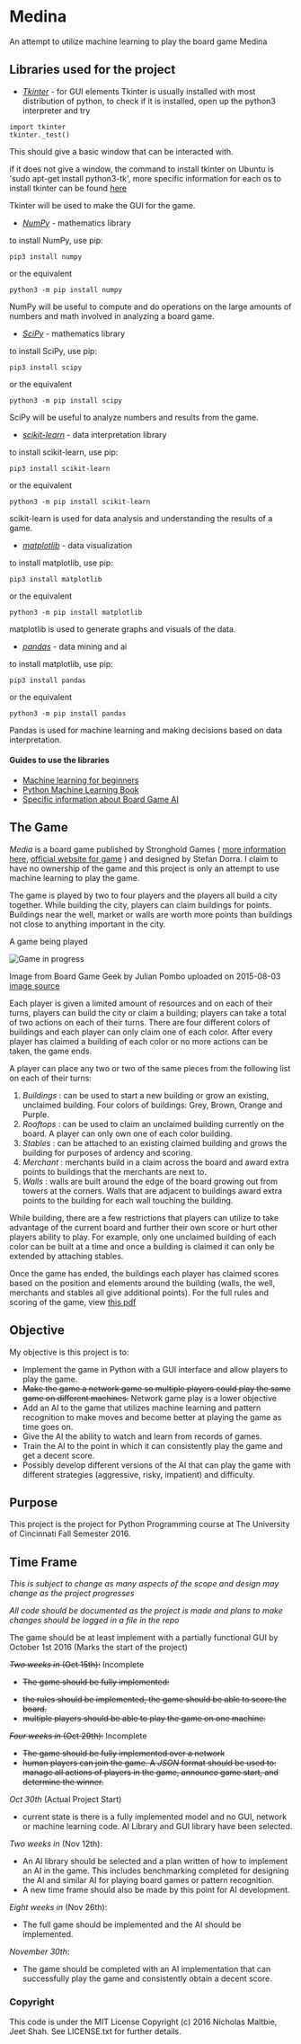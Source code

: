 # Medina #
An attempt to utilize machine learning to play the board game Medina

## Libraries used for the project ##

 * [_Tkinter_](https://wiki.python.org/moin/TkInter) - for GUI elements
  Tkinter is usually installed with most distribution of python, to check if it
  is installed, open up the python3 interpreter and try
  ~~~~
  import tkinter
  tkinter._test()
  ~~~~

  This should give a basic window that can be interacted with.

  if it does not give a window, the command to install tkinter on Ubuntu is
  'sudo apt-get install python3-tk', more specific information for each os to
  install tkinter can be found [here](http://www.tkdocs.com/tutorial/install.html)

  Tkinter will be used to make the GUI for the game.

 * [_NumPy_](http://www.numpy.org/) - mathematics library

  to install NumPy, use pip:
  ~~~~
  pip3 install numpy
  ~~~~
  or the equivalent
  ~~~~
  python3 -m pip install numpy
  ~~~~

  NumPy will be useful to compute and do operations on the large amounts of
  numbers and math involved in analyzing a board game.

 * [_SciPy_](https://www.scipy.org/) - mathematics library

  to install SciPy, use pip:
  ~~~~
  pip3 install scipy
  ~~~~
  or the equivalent
  ~~~~
  python3 -m pip install scipy
  ~~~~

  SciPy will be useful to analyze numbers and results from the game.

 * [_scikit-learn_](http://scikit-learn.org/stable/) - data interpretation  library

  to install scikit-learn, use pip:
  ~~~~
  pip3 install scikit-learn
  ~~~~
  or the equivalent
  ~~~~
  python3 -m pip install scikit-learn
  ~~~~

  scikit-learn is used for data analysis and understanding the results of a game.

 * [_matplotlib_](http://matplotlib.org/) - data visualization

  to install matplotlib, use pip:
  ~~~~
  pip3 install matplotlib
  ~~~~
  or the equivalent
  ~~~~
  python3 -m pip install matplotlib
  ~~~~

  matplotlib is used to generate graphs and visuals of the data.

 * [_pandas_](http://pandas.pydata.org/) - data mining and ai

  to install matplotlib, use pip:
  ~~~~
  pip3 install pandas
  ~~~~
  or the equivalent
  ~~~~
  python3 -m pip install pandas
  ~~~~

  Pandas is used for machine learning and making decisions based on data
  interpretation.

#### Guides to use the libraries ####

  * [Machine learning for beginners](https://www.dataquest.io/blog/machine-learning-python/)
  * [Python Machine Learning Book](https://github.com/rasbt/python-machine-learning-book/tree/master/code/ch01)
  * [Specific information about Board Game AI](https://pdfs.semanticscholar.org/0517/501ddea186aeb6c6de30b0c5c27e1e4f9d96.pdf)

## The Game ##
*Media* is a board game published by Stronghold Games (
[more information here](https://boardgamegeek.com/boardgame/167270/medina-second-edition),
[official website for game](https://strongholdgames.com/store/board-games/medina/) )
and designed by Stefan Dorra. I claim to have no ownership of the game and this
project is only an attempt to use machine learning to play the game.

The game is played by two to four players and the players all build a city
together. While building the city, players can claim buildings for points.
Buildings near the well, market or walls are worth more points than buildings
not close to anything important in the city.

A game being played

![Game in progress](https://cf.geekdo-images.com/images/pic2613390_md.jpg)

Image from Board Game Geek by Julian Pombo uploaded on 2015-08-03
[image source](https://boardgamegeek.com/image/2613390/medina-second-edition?size=medium)

Each player is given a limited amount of resources and on each of their turns,
players can build the city or claim a building; players can take a total of two
actions on each of their turns. There are four different colors of buildings and
each player can only claim one of each color. After every player has claimed a
building of each color or no more actions can be taken, the game ends.

A player can place any two or two of the same pieces from the following list on
each of their turns:

 1. _Buildings_ : can be used to start a new building or grow an existing,
unclaimed building. Four colors of buildings: Grey, Brown, Orange and Purple.
 2. _Rooftops_ : can be used to claim an unclaimed building currently on the
board. A player can only own one of each color building.
 3. _Stables_ : can be attached to an existing claimed building and grows the
building for purposes of ardency and scoring.
 4. _Merchant_ : merchants build in a claim across the board and award extra
points to buildings that the merchants are next to.
 5. _Walls_ : walls are built around the edge of the board growing out from
towers at the corners. Walls that are adjacent to buildings award extra points
to the building for each wall touching the building.

While building, there are a few restrictions that players can utilize to take
advantage of the current board and further their own score or hurt other players
ability to play. For example, only one unclaimed building of each color can be
built at a time and once a building is claimed it can only be extended by
attaching stables.

Once the game has ended, the buildings each player has claimed scores based on
the position and elements around the building (walls, the well, merchants and
stables all give additional points). For the full rules and scoring of the game,
view [this pdf](http://www.boardspace.net/medina/english/WGG_Medina_Rules_GB_Web.pdf)

## Objective ##
My objective is this project is to:
* Implement the game in Python with a GUI interface and allow players to play
the game.
* ~~Make the game a network game so multiple players could play the same game on
different machines.~~ Network game play is a lower objective
* Add an AI to the game that utilizes machine learning and pattern recognition
to make moves and become better at playing the game as time goes on.
* Give the AI the ability to watch and learn from records of games.
* Train the AI to the point in which it can consistently play the game and get
a decent score.
* Possibly develop different versions of the AI that can play the game with
different strategies (aggressive, risky, impatient) and difficulty.

## Purpose ##
This project is the project for Python Programming course at The University of
Cincinnati Fall Semester 2016.

## Time Frame ##
*This is subject to change as many aspects of the scope and design may change
as the project progresses*

*All code should be documented as the project is made and plans to make changes
should be logged in a file in the repo*

The game should be at least implement with a partially functional GUI by October
1st 2016 (Marks the start of the project)

~~_Two weeks in_ (Oct 15th):~~ Incomplete
- ~~The game should be fully implemented:~~
* ~~the rules should be implemented, the game should be able to score the board.~~
* ~~multiple players should be able to play the game on one machine.~~

~~_Four weeks in_ (Oct 29th):~~ Incomplete
- ~~The game should be fully implemented over a network~~
- ~~human players can join the game. A _JSON_ format should be used to: manage all
actions of players in the game, announce game start, and determine the winner.~~

_Oct 30th_ (Actual Project Start)
 - current state is there is a fully implemented model and no GUI, network
 or machine learning code. AI Library and GUI library have been selected.

_Two weeks in_ (Nov 12th):
- An AI library should be selected and a plan written of how to implement an AI
in the game. This includes benchmarking completed for designing the AI and
similar AI for playing board games or pattern recognition.
- A new time frame should also be made by this point for AI development.

_Eight weeks in_ (Nov 26th):
- The full game should be implemented and the AI should be implemented.

_November 30th_:
- The game should be completed with an AI implementation that
can successfully play the game and consistently obtain a decent score.

### Copyright ###
This code is under the MIT License Copyright (c) 2016 Nicholas Maltbie, Jeet
Shah. See LICENSE.txt for further details.
